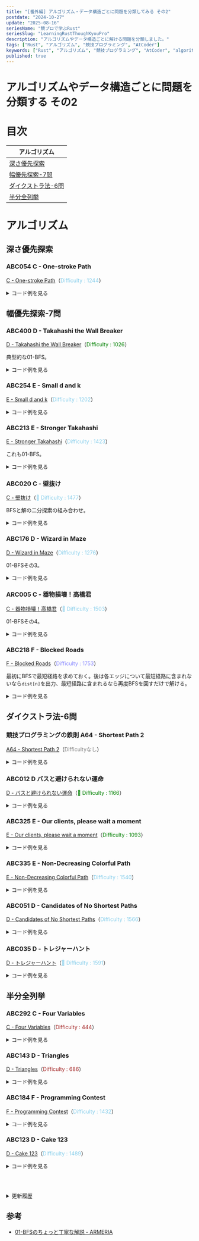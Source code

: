 ```yaml
---
title: "[番外編] アルゴリズム・データ構造ごとに問題を分類してみる その2"
postdate: "2024-10-27"
update: "2025-08-16"
seriesName: "競プロで学ぶRust"
seriesSlug: "LearningRustThoughKyouPro"
description: "アルゴリズムやデータ構造ごとに解ける問題を分類しました。"
tags: ["Rust", "アルゴリズム", "競技プログラミング", "AtCoder"]
keywords: ["Rust", "アルゴリズム", "競技プログラミング", "AtCoder", "algorithm"]
published: true
---
```


# アルゴリズムやデータ構造ごとに問題を分類する その2

# 目次

|アルゴリズム|
|---|
|[深さ優先探索]()|
|[幅優先探索-7問](#幅優先探索-7問)|
|[ダイクストラ法-6問](#ダイクストラ法-6問)|
|[半分全列挙](#半分全列挙)|

# アルゴリズム

## 深さ優先探索

### ABC054 C - One-stroke Path

[C - One-stroke Path](https://atcoder.jp/contests/abc054/tasks/abc054_c)（<span style="color: skyblue">Difficulty : 1244</span>）

<details>
<summary>コード例を見る</summary>

```rust
use std::collections::HashMap;

fn dfs(n: usize, current: usize, seen: &mut Vec<bool>, graph: &HashMap<usize, Vec<usize>>) -> usize {
    seen[current] = true;

    if (1..=n).all(|i| seen[i]) {
        seen[current] = false;
        return 1;
    }

    let mut count = 0;

    for next in graph.get(&current).unwrap() {
        if seen[*next] {
            continue;
        }

        count += dfs(n, *next, seen, graph);
    }

    seen[current] = false;

    count
}

fn run(n: usize, _m: usize, ab: Vec<(usize, usize)>) -> usize {
    let mut hash_map = HashMap::new();

    for (a, b) in ab {
        hash_map.entry(a).or_insert_with(|| Vec::new()).push(b);
        hash_map.entry(b).or_insert_with(|| Vec::new()).push(a);
    }

    dfs(n, 1, &mut vec![false; n+1], &mut hash_map)
}
```
</details>

## 幅優先探索-7問

### ABC400 D - Takahashi the Wall Breaker

[D - Takahashi the Wall Breaker](https://atcoder.jp/contests/abc400/tasks/abc400_d)（<span style="color: green">Difficulty : 1026</span>）

典型的な01-BFS。

<details>
<summary>コード例を見る</summary>

```rust
use std::collections::VecDeque;

fn out_of_bounds(h: usize, w: usize, i: isize, j: isize) -> bool {
    i < 0 || j < 0 || i == h as isize || j == w as isize
}

fn run(h: usize, w: usize, s: Vec<&str>, a: usize, b: usize, c: usize, d: usize) -> usize {
    let vec: Vec<Vec<char>> = s.into_iter().map(|s| s.chars().collect()).collect();

    let mut dist = vec![vec![-1; w]; h];
    dist[a - 1][b - 1] = 0;

    let mut queue = VecDeque::new();
    queue.push_back((a - 1, b - 1));

    let di = [0, 1, 0, -1];
    let dj = [1, 0, -1, 0];

    while let Some((cur_i, cur_j)) = queue.pop_front() {
        for i in 0..4 {
            let new_i = cur_i as isize + di[i];
            let new_j = cur_j as isize + dj[i];

            if out_of_bounds(h, w, new_i, new_j) {
                continue;
            }

            let new_i = new_i as usize;
            let new_j = new_j as usize;

            if vec[new_i][new_j] != '#' {
                if dist[new_i][new_j] == -1 || dist[new_i][new_j] > dist[cur_i][cur_j] {
                    dist[new_i][new_j] = dist[cur_i][cur_j];
                    queue.push_front((new_i, new_j));
                }
            } else {
                // 1マス先
                if dist[new_i][new_j] == -1 {
                    dist[new_i][new_j] = dist[cur_i][cur_j] + 1;
                    queue.push_back((new_i, new_j));
                }

                // 2マス先の座標
                let new_i2 = cur_i as isize + dx[i] * 2;
                let new_j2 = cur_j as isize + dy[i] * 2;

                if out_of_bounds(h, w, new_i2, new_j2) {
                    continue;
                }

                let new_i2 = new_i2 as usize;
                let new_j2 = new_j2 as usize;

                if dist[new_i2][new_j2] != -1 {
                    continue;
                }

                dist[new_i2][new_j2] = dist[cur_i][cur_j] + 1;
                queue.push_back((new_i2, new_j2));
            }
        }
    }

    dist[c - 1][d - 1] as usize
}
```
</details>

### ABC254 E - Small d and k

[E - Small d and k](https://atcoder.jp/contests/abc254/tasks/abc254_e)（<span style="color: skyblue">Difficulty : 1202</span>）

<details>
<summary>コード例を見る</summary>

```rust
// https://atcoder.jp/contests/abc254/tasks/abc254_e

use std::collections::{HashMap, VecDeque};

fn run(n: usize, _m: usize, ab: Vec<(usize, usize)>, _q: usize, xk: Vec<(usize, usize)>) -> Vec<usize> {
    let mut hash_map = HashMap::new();

    for (a, b) in ab {
        hash_map.entry(a).or_insert_with(Vec::new).push(b);
        hash_map.entry(b).or_insert_with(Vec::new).push(a);
    }

    let mut ans = Vec::new();

    for (x, k) in xk {
        if let None =  hash_map.get(&x) {
            ans.push(x);
            continue;
        }

        let mut graph = vec![false; n];
        let mut queue = VecDeque::new();

        queue.push_back((x, k));

        // 辿ったノードの合計
        let mut sum = x;

        while let Some((x, k)) = queue.pop_front() {
            if k == 0 {
                continue;
            }

            graph[x-1] = true;

            let next = hash_map.get(&x).unwrap();

            for n in next {
                if !graph[n-1] {
                    graph[n-1] = true;
                    queue.push_back((*n, k-1));
                    sum += *n;
                }
            }
        }

        ans.push(sum);
    }

    ans
}
```
</details>

### ABC213 E - Stronger Takahashi

[E - Stronger Takahashi](https://atcoder.jp/contests/abc213/tasks/abc213_e)（<span style="color: skyblue">Difficulty : 1423</span>）

これも01-BFS。

<details>
<summary>コード例を見る</summary>

```rust
use std::collections::VecDeque;

fn out_of_bounds(h: usize, w: usize, i: isize, j: isize) -> bool {
    i < 0 || j < 0 || h as isize <= i || w as isize <= j
}

fn run(h: usize, w: usize, s: Vec<&str>) -> usize {
    let vec: Vec<Vec<char>> = s.into_iter().map(|str| str.chars().collect()).collect();

    let mut dist = vec![vec![std::usize::MAX; w]; h];
    dist[0][0] = 0;

    let mut queue = VecDeque::new();
    queue.push_back((0, 0));

    let di = [0, 1, 0, -1];
    let dj = [1, 0, -1, 0];

    while let Some((cur_i, cur_j)) = queue.pop_front() {
        for i in 0..4 {
            let new_i = cur_i as isize + di[i];
            let new_j = cur_j as isize + dj[i];

            if out_of_bounds(h, w, new_i, new_j) {
                continue;
            }

            let new_i = new_i as usize;
            let new_j = new_j as usize;

            if vec[new_i][new_j] == '#' {
                continue;
            }

            if dist[new_i][new_j] > dist[cur_i][cur_j] {
                dist[new_i][new_j] = dist[cur_i][cur_j];
                queue.push_front((new_i, new_j));
            }
        }

        for di in -2..=2 {
            for dj in -2..=2 {
                let new_i = cur_i as isize + di;
                let new_j = cur_j as isize + dj;

                if di.abs() + dj.abs() == 4 {
                    continue;
                }

                if out_of_bounds(h, w, new_i, new_j) {
                    continue;
                }

                let new_i = new_i as usize;
                let new_j = new_j as usize;

                if dist[new_i][new_j] > dist[cur_i][cur_j] + 1 {
                    dist[new_i][new_j] = dist[cur_i][cur_j] + 1;
                    queue.push_back((new_i, new_j));
                }
            }
        }
    }

    dist[h-1][w-1]
}
```
</details>

### ABC020 C - 壁抜け

[C - 壁抜け](https://atcoder.jp/contests/abc020/tasks/abc020_c)（<span style="color: skyblue">🧪 Difficulty : 1477</span>）

BFSと解の二分探索の組み合わせ。

<details>
<summary>コード例を見る</summary>

```rust
use std::collections::VecDeque;

fn out_of_bounds(h: usize, w: usize, i: isize, j: isize) -> bool {
    i < 0 || j < 0 || h as isize == i || w as isize == j
}

fn bfs(h: usize, w: usize, t: usize, s: Vec<&str>, x: isize) -> bool {
    let vec: Vec<Vec<char>> = s.iter().map(|str| str.chars().collect()).collect();

    let mut s = (0, 0);
    let mut g = (0, 0);

    for i in 0..h {
        for j in 0..w {
            if vec[i][j] == 'S' {
                s = (i, j);
            }

            if vec[i][j] == 'G' {
                g = (i, j);
            }
        }
    }

    let mut dist = vec![vec![std::isize::MAX; w]; h];
    dist[s.0][s.1] = 0;

    let mut queue = VecDeque::new();
    queue.push_back(s);

    let di = [0, 1, 0, -1];
    let dj = [1, 0, -1, 0];

    while let Some((cur_i, cur_j)) = queue.pop_front() {
        for i in 0..4 {
            let new_i = cur_i as isize + di[i];
            let new_j = cur_j as isize + dj[i];

            if out_of_bounds(h, w, new_i, new_j) {
                continue;
            }

            let new_i = new_i as usize;
            let new_j = new_j as usize;

            let cost = if vec[new_i][new_j] == '#' { x } else { 1 };

            if dist[new_i][new_j] > dist[cur_i][cur_j] + cost {
                dist[new_i][new_j] = dist[cur_i][cur_j] + cost;

                if cost == 1 {
                    queue.push_front((new_i, new_j));
                } else {
                    queue.push_back((new_i, new_j));
                }
            }
        }
    }

    dist[g.0][g.1] <= t as isize
}

fn run(h: usize, w: usize, t: usize, s: Vec<&str>) -> usize {
    let mut low = 1;
    let mut high = 1_000_000_000;
    let mut ans = 1;

    while low <= high {
        let mid = (low + high) / 2;

        if bfs(h, w, t, s.clone(), mid) {
            ans = mid;
            low = mid + 1;
        } else {
            high = mid - 1;
        }
    }

    ans as usize
}
```
</details>

### ABC176 D - Wizard in Maze

[D - Wizard in Maze](https://atcoder.jp/contests/abc176/tasks/abc176_d)（<span style="color: skyblue">Difficulty : 1276</span>）

01-BFSその3。

<details>
<summary>コード例を見る</summary>

```rust
use std::collections::VecDeque;

fn check(i: isize, j: isize, h: isize, w: isize) -> bool {
    i < 0 || j < 0 || i >= h || j >= w
}

const INF: isize = std::isize::MAX;

fn run(h: usize, w: usize, c: (usize, usize), d: (usize, usize), s: Vec<&str>) -> isize {
    let vec: Vec<Vec<char>> = s.into_iter().map(|s| s.chars().collect()).collect();

    let mut dist = vec![vec![INF; w]; h];
    dist[c.0 - 1][c.1 - 1] = 0;

    let mut queue = VecDeque::new();
    queue.push_back((c.0-1, c.1-1));

    let dx = [0, 1, 0, -1];
    let dy = [1, 0, -1, 0];

    while let Some((cur_i, cur_j)) = queue.pop_front() {
        for i in 0..4 {
            if check(cur_i as isize + dx[i], cur_j as isize + dy[i], h as isize, w as isize) {
                continue;
            }

            let next_i = (cur_i as isize + dx[i]) as usize;
            let next_j = (cur_j as isize + dy[i]) as usize;

            if vec[next_i][next_j] == '#' || dist[next_i][next_j] <= dist[cur_i][cur_j] {
                continue;
            }

            dist[next_i][next_j] = dist[cur_i][cur_j];
            queue.push_front((next_i, next_j));
        }

        for i in -2..=2 {
            for j in -2..=2 {
                let new_i = cur_i as isize + i;
                let new_j = cur_j as isize + j;

                if check(cur_i as isize + i, cur_j as isize + j, h as isize, w as isize) {
                    continue;
                }

                let jump_i = new_i as usize;
                let jump_j = new_j as usize;

                if vec[jump_i][jump_j] == '#' || dist[jump_i][jump_j] <= dist[cur_i][cur_j] + 1 {
                    continue;
                }

                dist[jump_i][jump_j] = dist[cur_i][cur_j] + 1;
                queue.push_back((jump_i, jump_j));
            }
        }
    }

    if dist[d.0-1][d.1-1] == INF {
        -1
    } else {
        dist[d.0-1][d.1-1]
    }
}
```
</details>

### ARC005 C - 器物損壊！高橋君

[C - 器物損壊！高橋君](https://atcoder.jp/contests/arc005/tasks/arc005_3)（<span style="color: skyblue">🧪 Difficulty : 1503</span>）

01-BFSその4。

<details>
<summary>コード例を見る</summary>

```rust
use std::collections::VecDeque;

fn check(i: isize, j: isize, h: isize, w: isize) -> bool {
    i < 0 || j < 0 || i >= h || j >= w
}

fn run(h: usize, w: usize, c: Vec<&str>) -> &'static str {
    let vec: Vec<Vec<char>> = c.into_iter().map(|s| s.chars().collect()).collect();

    let mut s = (0, 0);
    let mut g = (0, 0);

    for i in 0..h {
        for j in 0..w {
            if vec[i][j] == 's' {
                s = (i, j);
            }

            if vec[i][j] == 'g' {
                g = (i, j);
            }

        }
    }

    let mut dist = vec![vec![-1; w]; h];
    dist[s.0][s.1] = 0;

    let mut queue = VecDeque::new();
    queue.push_back((s.0, s.1));

    let dx = [0, 1, 0, -1];
    let dy = [1, 0, -1, 0];

    while let Some((cur_i, cur_j)) = queue.pop_front() {
        for i in 0..4 {
            if check(cur_i as isize + dx[i],cur_j as isize + dy[i], h as isize, w as isize) {
                continue;
            }

            let next_i = (cur_i as isize + dx[i]) as usize;
            let next_j = (cur_j as isize + dy[i]) as usize;

            if dist[next_i][next_j] != -1 {
                continue;
            }

            if vec[next_i][next_j] != '#' {
                dist[next_i][next_j] = dist[cur_i][cur_j];
                queue.push_front((next_i, next_j));
            } else {
                dist[next_i][next_j] = dist[cur_i][cur_j] + 1;
                queue.push_back((next_i, next_j));
            }
        }
    }

    if dist[g.0][g.1] <= 2 {
        "YES"
    } else {
        "NO"
    }
}
```
</details>

### ABC218 F - Blocked Roads

[F - Blocked Roads](https://atcoder.jp/contests/abc218/tasks/abc218_f)（<span style="color: rgb(136, 136, 255)">Difficulty : 1753</span>）

最初にBFSで最短経路を求めておく。後は各エッジについて最短経路に含まれないなら`dist[n]`を出力、最短経路に含まれるなら再度BFSを回すだけで解ける。

<details>
<summary>コード例を見る</summary>

```rust
use std::collections::{HashMap, VecDeque};

fn bfs(n: usize, start: usize, hash_map: &HashMap<usize, Vec<usize>>) -> Vec<usize> {
    let mut dist = vec![std::usize::MAX; n+1];
    dist[start] = 0;

    let mut queue = VecDeque::new();
    queue.push_front(start);

    while let Some(cur) = queue.pop_front() {
        let Some(next) = hash_map.get(&cur) else {
            continue;
        };

        for next in next {
            if dist[*next] != std::usize::MAX {
                continue;
            }

            dist[*next] = dist[cur] + 1;

            queue.push_back(*next);
        }
    }

    dist
}

fn run(n: usize, _m: usize, st: Vec<(usize, usize)>) -> Vec<isize> {
    let mut graph = HashMap::new();

    for &(s, t) in &st {
        graph.entry(s).or_insert_with(Vec::new).push(t);
    }

    let dist = bfs(n, 1, &graph);

    let mut ans = Vec::new();

    for &(s, t) in &st {
        if dist[s] + 1 != dist[t] {
            ans.push(dist[n] as isize);
            continue;
        }

        let mut graph_clone = graph.clone();
        graph_clone.get_mut(&s).map(|v| v.retain(|&x| x != t));

        let dist_after_removal = bfs(n, 1, &graph_clone);

        let dist: isize = if dist_after_removal[n] == std::usize::MAX {
            -1
        } else {
            dist_after_removal[n] as isize
        };

        ans.push(dist);
    }

    ans
}
```
</details>

## ダイクストラ法-6問

### 競技プログラミングの鉄則 A64 - Shortest Path 2

[A64 - Shortest Path 2](https://atcoder.jp/contests/tessoku-book/tasks/tessoku_book_bl)（<span style="color: gray">Difficultyなし</span>）

<details>
<summary>コード例を見る</summary>

```rust
use std::collections::{BinaryHeap, HashMap};
use std::cmp::Reverse;

const INF: usize = std::usize::MAX;

fn run(n: usize, _m: usize, abc: Vec<(usize, usize, usize)>) -> Vec<isize> {
    let mut hash_map = HashMap::new();

    for (a, b, c) in abc {
        hash_map.entry(a).or_insert_with(|| Vec::new()).push((c, b));
        hash_map.entry(b).or_insert_with(|| Vec::new()).push((c, a));
    }

    let mut current = vec![INF; n+1];

    current[1] = 0;

    let mut priority_queue = BinaryHeap::new();
    priority_queue.push(Reverse((0, 1)));


    while let Some(Reverse((cur_cost, cur_i))) = priority_queue.pop() {
        if cur_cost > current[cur_i] {
            continue;
        }

        let Some(next) = hash_map.get(&cur_i) else {
            continue;
        };

        for (next_cost, next_i) in next {
            let new_cost = cur_cost + next_cost;

            if new_cost < current[*next_i] {
                current[*next_i] = new_cost;
                priority_queue.push(Reverse((new_cost, *next_i)));
            }
        }
    }

    current[1..].into_iter()
        .map(|c| {
            if *c == INF {
                -1
            } else {
                *c as isize
            }
        })
        .collect()
}
```
</details>

### ABC012 D バスと避けられない運命

[D - バスと避けられない運命](https://atcoder.jp/contests/abc012/tasks/abc012_4)（<span style="color: green">🧪 Difficulty : 1166</span>）

<details>
<summary>コード例を見る</summary>

```rust
use std::cmp::{min, Reverse};
use std::collections::{BinaryHeap, HashMap};

fn dijkstra(n: usize, start: usize, hash_map: &HashMap<usize, Vec<(usize, usize)>>) -> usize {
    let mut dist = vec![std::usize::MAX; n+1];
    dist[start] = 0;

    let mut priority_queue = BinaryHeap::new();
    priority_queue.push(Reverse((0, start)));

    while let Some(Reverse((cur_cost, cur_i))) = priority_queue.pop() {
        for (next_cost, next_i) in hash_map.get(&cur_i).unwrap() {
            let new_cost = cur_cost + next_cost;

            if new_cost < dist[*next_i] {
                dist[*next_i] = new_cost;
                priority_queue.push(Reverse((new_cost, *next_i)));
            }
        }
    }

    dist.into_iter().filter(|n| *n != std::usize::MAX).max().unwrap()
}

fn run(n: usize, _m: usize, abt: Vec<(usize, usize, usize)>) -> usize {
    let mut ans = std::usize::MAX;

    let mut hash_map = HashMap::new();

    for (a, b, t) in abt {
        hash_map.entry(a).or_insert_with(|| Vec::new()).push((t, b));
        hash_map.entry(b).or_insert_with(|| Vec::new()).push((t, a));
    }

    for i in 1..=n {
        ans = min(ans, dijkstra(n, i, &hash_map));
    }

    ans
}
```
</details>

### ABC325 E - Our clients, please wait a moment

[E - Our clients, please wait a moment](https://atcoder.jp/contests/abc325/tasks/abc325_e)（<span style="color: green">Difficulty : 1093</span>）

<details>
<summary>コード例を見る</summary>

```rust
use std::collections::{BinaryHeap, HashMap};
use std::cmp::{min, Reverse};

const INF: usize = std::usize::MAX;

fn dijkstra(
    n: usize,
    start: usize,
    a: usize,
    b: usize,
    c: usize,
    d: &Vec<Vec<usize>>,
    is_forward: bool
) -> Vec<usize> {
    let mut dist = vec![INF; n+1];

    dist[start] = 0;

    let mut priority_queue = BinaryHeap::new();
    priority_queue.push(Reverse((0, start)));

    while let Some(Reverse((cur_cost, cur_i))) = priority_queue.pop() {
        if cur_cost > dist[cur_i] {
            continue;
        }

        for next in 1..=n {
            if next == cur_i {
                continue;
            }

            let new_cost =
                if is_forward {
                    cur_cost + d[cur_i-1][next-1] * a
                } else {
                    cur_cost + (d[cur_i-1][next-1] * b) + c
                };

            if new_cost < dist[next] {
                dist[next] = new_cost;
                priority_queue.push(Reverse((new_cost, next)));
            }
        }
    }

    dist
}

fn run(n: usize, a: usize, b: usize, c: usize, d: Vec<Vec<usize>>) -> usize {
    let dijk = dijkstra(n, 1, a, b, c, &d, true);
    let dijk2 = dijkstra(n, n, a, b, c, &d, false);

    (1..=n)
        .map(|i| dijk[i] + dijk2[i])
        .min()
        .unwrap()
}
```
</details>

### ABC335 E - Non-Decreasing Colorful Path

[E - Non-Decreasing Colorful Path](https://atcoder.jp/contests/abc335/tasks/abc335_e)（<span style="color: skyblue">Difficulty : 1540</span>）

<details>
<summary>コード例を見る</summary>

```rust
use std::collections::{BinaryHeap, HashMap};
use std::cmp::Reverse;

fn dijkstra(
    n: usize,
    hash_map: &HashMap<usize, Vec<usize>>,
    a: &Vec<usize>
) -> usize {
    let mut count = vec![0; n+1];
    count[1] = 1;

    let mut priority_queue = BinaryHeap::new();
    priority_queue.push((Reverse(a[0]), 1, 1));

    while let Some((_, cur_count, cur_i)) = priority_queue.pop() {
        if count[cur_i] > cur_count {
            continue;
        }

        let Some(next) = hash_map.get(&cur_i) else {
            continue;
        };

        for next_i in next {
            if a[cur_i-1] > a[*next_i-1] {
                continue;
            }

            let new_count = if a[cur_i - 1] < a[next_i - 1] {
                cur_count + 1
            } else {
                cur_count
            };

            if count[*next_i] < new_count {
                count[*next_i] = new_count;
                priority_queue.push((Reverse(a[*next_i-1]), new_count, *next_i));
            }
        }
    }

    count[n]
}

fn run(
    n: usize,
    _m: usize,
    a: Vec<usize>,
    uv: Vec<(usize, usize)>
) -> usize {
    let mut hash_map = HashMap::new();

    for (u, v) in uv {
        hash_map.entry(u).or_insert_with(|| Vec::new()).push(v);
        hash_map.entry(v).or_insert_with(|| Vec::new()).push(u);
    }

    dijkstra(n, &hash_map, &a)
}
```
</details>

### ABC051 D - Candidates of No Shortest Paths

[D - Candidates of No Shortest Paths](https://atcoder.jp/contests/abc051/tasks/abc051_d)（<span style="color: skyblue">Difficulty : 1566</span>）

<details>
<summary>コード例を見る</summary>

```rust
use std::collections::{BinaryHeap, HashMap};

const INF: usize = std::usize::MAX;

fn dijkstra(n: usize, start: usize, hash_map: &HashMap<usize, Vec<(usize, usize)>>) -> Vec<usize> {
    let mut dist = vec![INF; n+1];
    dist[start] = 0;

    let mut priority_queue = BinaryHeap::new();
    priority_queue.push((0, start));

    while let Some((cur_cost, cur_i)) = priority_queue.pop() {
        let Some(next) = hash_map.get(&cur_i) else {
            continue;
        };

        for (next_cost, next_i) in next {
            let new_cost = cur_cost + next_cost;

            if new_cost < dist[*next_i] {
                dist[*next_i] = new_cost;
                priority_queue.push((new_cost, *next_i));
            }
        }
    }

    dist
}

fn run(n: usize, m: usize, abc: Vec<(usize, usize, usize)>) -> usize {
    let mut hash_map = HashMap::new();

    for &(a, b, c) in &abc {
        hash_map.entry(a).or_insert_with(|| Vec::new()).push((c, b));
        hash_map.entry(b).or_insert_with(|| Vec::new()).push((c, a));
    }

    let mut dist = vec![vec![INF; n + 1]; n + 1];

    for i in 1..=n {
        dist[i] = dijkstra(n, i, &hash_map);
    }

    let mut used = vec![false; m];

    for i in 1..=n {
        for j in 1..=n {
            if i == j || dist[i][j] == INF {
                continue;
            }

            for (k, &(a, b, c)) in abc.iter().enumerate() {
                if dist[i][a] + c + dist[b][j] == dist[i][j] || dist[i][b] + c + dist[a][j] == dist[i][j] {
                    used[k] = true;
                }
            }
        }
    }

    used.iter().filter(|&&u| !u).count()
}
```
</details>

### ABC035 D - トレジャーハント

[D - トレジャーハント](https://atcoder.jp/contests/abc035/tasks/abc035_d)（<span style="color: skyblue">🧪 Difficulty : 1591</span>）

<details>
<summary>コード例を見る</summary>

```rust
use std::collections::{BinaryHeap, HashMap};
use std::cmp::Reverse;

const INF: usize = std::usize::MAX;

fn dijkstra(n: usize, start: usize, hash_map: &HashMap<usize, Vec<(usize, usize)>>) -> Vec<usize> {
    let mut dist = vec![INF; n+1];
    dist[start] = 0;

    let mut priority_queue = BinaryHeap::new();
    priority_queue.push(Reverse((0, start)));

    while let Some(Reverse((cur_cost, cur_i))) = priority_queue.pop() {
        if cur_cost > dist[cur_i] {
            continue;
        }

        if let Some(next) = hash_map.get(&cur_i) {
            for &(next_cost, next_i) in next {
                let new_cost = next_cost + cur_cost;

                if new_cost < dist[next_i] {
                    dist[next_i] = new_cost;
                    priority_queue.push(Reverse((new_cost, next_i)));
                }
            }
        }
    }

    dist
}

fn run(n: usize, _m: usize, t: usize, a: Vec<usize>, abc: Vec<(usize, usize, usize)>) -> usize {
    let mut forward = HashMap::new();
    let mut backward = HashMap::new();

    for (a, b, c) in abc {
        forward.entry(a).or_insert_with(Vec::new).push((c, b));
        backward.entry(b).or_insert_with(Vec::new).push((c, a));
    }

    let forward = dijkstra(n, 1, &forward);
    let backward = dijkstra(n, 1, &backward);

    let mut ans = 0;

    for i in 1..=n {
        if forward[i] == INF || backward[i] == INF {
            continue;
        }

        // 往復時間がT秒未満なら
        if forward[i] + backward[i] < t {
            ans = ans.max((t - forward[i] - backward[i]) * a[i-1]);
        }
    }

    ans
}
```
</details>

## 半分全列挙

### ABC292 C - Four Variables

[C - Four Variables](https://atcoder.jp/contests/abc292/tasks/abc292_c)（<span style="color: brown">Difficulty : 444</span>）

<details>
<summary>コード例を見る</summary>

```rust
fn run(n: usize) -> usize {
    let mut ab = vec![0; n+1];

    for i in 1..=n {
        for j in 1..=(n / i) {
            ab[i*j] += 1;
        }
    }

    (1..=n)
        .map(|i| {
            ab[i] * ab[n-i]
        })
        .sum()
}
```
</details>

### ABC143 D - Triangles

[D - Triangles](https://atcoder.jp/contests/abc143/tasks/abc143_d)（<span style="color: brown">Difficulty : 686</span>）

<details>
<summary>コード例を見る</summary>

```rust
use std::cmp::Ordering;
use itertools::Itertools;

fn upper_bound<T: Ord>(vec: &[T], value: T) -> usize {
    vec.binary_search_by(|x| {
        if *x <= value {
            Ordering::Less
        } else {
            Ordering::Greater
        }
    })
    .err()
    .unwrap()
}


fn run(n: usize, l: Vec<usize>) -> usize {
    let vec: Vec<usize> = l.into_iter().sorted().collect();

    let mut ans = 0;

    for i in 0..n {
        for j in i+1..n {
            let res = upper_bound(&vec, vec[i] + vec[j] - 1);

            if res > j + 1 {
                ans += res - j - 1;
            }
        }
    }

    ans
}
```
</details>

### ABC184 F - Programming Contest

[F - Programming Contest](https://atcoder.jp/contests/abc184/tasks/abc184_f)（<span style="color: skyblue">Difficulty : 1432</span>）

<details>
<summary>コード例を見る</summary>

```rust
use itertools::Itertools;
use std::cmp::Ordering;

// upper_boundの拡張
// n以下の最大の数を返す
fn max_under_n<T: Ord>(vec: &[T], value: T) -> Option<usize> {
    vec.binary_search_by(|x| {
        if *x <= value {
            Ordering::Less
        } else {
            Ordering::Greater
        }
    })
    .err()
    .map(|x| if x == 0 {
        None
    } else {
        Some(x - 1)
    })
    .flatten()
}

fn run(n: usize, t: usize, a: Vec<usize>) -> usize {
    let (l, r) = a.split_at(n/2);

    let mut p = Vec::new();
    let mut q = Vec::new();

    for i in 0..=l.len() {
        for combination in l.iter().combinations(i) {
            let sum: usize = combination.iter().map(|&&x| x).sum();
            p.push(sum);
        }
    }

    for i in 0..=r.len() {
        for combination in r.iter().combinations(i) {
            let sum: usize = combination.iter().map(|&&x| x).sum();
            q.push(sum)
        }
    }

    q.sort();

    let mut ans = 0;

    for left in p.iter() {
        if t < *left {
            continue;
        }

        if let Some(right_idx) = max_under_n(&q, t - left) {
            ans = ans.max(q[right_idx] + left)
        }
    }

    ans
}
```
</details>

### ABC123 D - Cake 123

[D - Cake 123](https://atcoder.jp/contests/abc123/tasks/abc123_d)（<span style="color: skyblue">Difficulty : 1489</span>）

<details>
<summary>コード例を見る</summary>

```rust
use std::collections::BinaryHeap;
use std::cmp::Reverse;

fn run(_x: usize, _y: usize, _z: usize, k: usize, a: Vec<usize>, b: Vec<usize>, c: Vec<usize>) -> Vec<usize> {
    let mut ab = BinaryHeap::new();

    // AとBの和で大きい順にK個求める
    for i in a.iter() {
        for j in b.iter() {
            ab.push(Reverse(i + j));

            if ab.len() > k {
                ab.pop();
            }
        }
    }

    let mut vec: Vec<_> = ab.into_sorted_vec();
    vec.reverse();

    let mut ans = BinaryHeap::new();

    // ABとCの和で大きい順にK個求める
    for i in vec.iter() {
        for j in c.iter() {
            ans.push(Reverse(i.0 + j));

            if ans.len() > k {
                ans.pop();
            }
        }
    }

    ans.into_sorted_vec()
        .into_iter()
        .map(|x| x.0)
        .collect()
}
```
</details>

<details style="margin-top: 60px" class="history">
<summary>更新履歴</summary>

<ul class="history-list">
  <li>2025年08月16日 : ABC054 <span style="color: skyblue">C - One-stroke Path</span>を追加</li>
  <li>2025年06月08日 : ABC213 <span style="color: skyblue">E - Stronger Takahashi</span>を追加</li>
  <li>2025年06月07日 : ABC020 <span style="color: skyblue">🧪 C - 壁抜け</span>を追加</li>
  <li>2025年04月12日 : ABC400 <span style="color: green">D - Takahashi the Wall Breaker</span>を追加</li>
  <li>2025年03月22日 : ABC218 <span style="color: rgb(137, 137, 255)">F - Blocked Roads</span>を追加</li>
  <li>2025年03月09日 : ABC012 <span style="color: green">🧪 D - バスと避けられない運命</span>を追加</li>
  <li>2025年03月03日 : ABC176 <span style="color: skyblue">D - Wizard in Maze</span>を追加</li>
  <li>2025年03月02日 : ARC005 <span style="color: skyblue">🧪 C - 器物損壊！高橋君</span>を追加</li>
  <li>2025年03月01日 : ABC035 <span style="color: skyblue">🧪 D - トレジャーハント</span>を追加</li>
  <li>2025年02月28日 : ABC335 <span style="color: skyblue">E - Non-Decreasing Colorful Path</span>を追加</li>
  <li>2025年02月23日 : ABC325 <span style="color: green">E - Our clients, please wait a moment</span>を追加</li>
  <li>2025年01月13日 : ABC254 <span style="color: skyblue">E - Small d and k</span>を追加</li>
</details>

## 参考

- [01-BFSのちょっと丁寧な解説 - ARMERIA](https://betrue12.hateblo.jp/entry/2018/12/08/000020)

